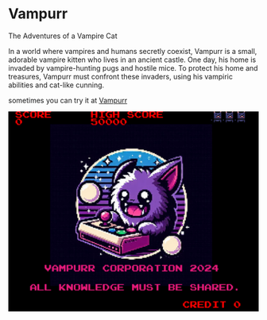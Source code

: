 # Vampurr
The Adventures of a Vampire Cat

In a world where vampires and humans secretly coexist, Vampurr is a small, adorable vampire kitten who lives in an ancient castle. One day, his home is invaded by vampire-hunting pugs and hostile mice. To protect his home and treasures, Vampurr must confront these invaders, using his vampiric abilities and cat-like cunning.

sometimes you can try it at [Vampurr](https://www.badorius.com/Vampurr)

![IMG](IMG/VampurrSplash.png)
